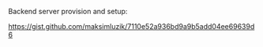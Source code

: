 Backend server provision and setup:

https://gist.github.com/maksimluzik/7110e52a936bd9a9b5add04ee69639d6